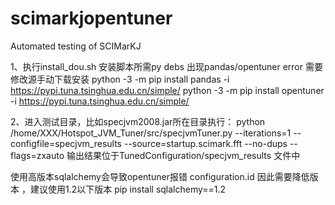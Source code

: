 # scimarkjopentuner
Automated testing of SCIMarKJ

1、执行install_dou.sh 安装脚本所需py debs
出现pandas/opentuner error 需要修改源手动下载安装
python -3 -m pip install pandas -i https://pypi.tuna.tsinghua.edu.cn/simple/
python -3 -m pip install opentuner -i https://pypi.tuna.tsinghua.edu.cn/simple/

2、进入测试目录，比如specjvm2008.jar所在目录执行：
python /home/XXX/Hotspot_JVM_Tuner/src/specjvmTuner.py  --iterations=1  --configfile=specjvm_results --source=startup.scimark.fft --no-dups --flags=zxauto
输出结果位于TunedConfiguration/specjvm_results 文件中

使用高版本sqlalchemy会导致opentuner报错 configuration.id 因此需要降低版本 ，建议使用1.2以下版本
pip install  sqlalchemy==1.2
